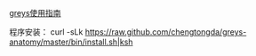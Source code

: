 [greys使用指南](https://github.com/chengtongda/greys-anatomy/wiki/Greys-Anatomy)

程序安装：
curl -sLk https://raw.github.com/chengtongda/greys-anatomy/master/bin/install.sh|ksh
